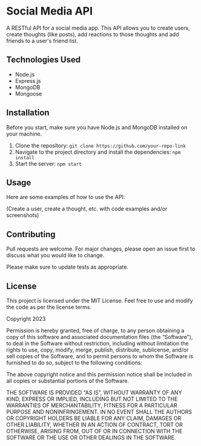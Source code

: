 # Social Media API

A RESTful API for a social media app. This API allows you to create users, create thoughts (like posts), add reactions to those thoughts and add friends to a user's friend list.

## Technologies Used
- Node.js
- Express.js
- MongoDB
- Mongoose

## Installation

Before you start, make sure you have Node.js and MongoDB installed on your machine.

1. Clone the repository: `git clone https://github.com/your-repo-link`
2. Navigate to the project directory and install the dependencies: `npm install`
3. Start the server: `npm start`

## Usage

Here are some examples of how to use the API:

(Create a user, create a thought, etc. with code examples and/or screenshots)

## Contributing

Pull requests are welcome. For major changes, please open an issue first to discuss what you would like to change.

Please make sure to update tests as appropriate.

## License

This project is licensed under the MIT License. Feel free to use and modify the code as per the license terms.

Copyright 2023

Permission is hereby granted, free of charge, to any person obtaining a copy of this software and associated documentation files (the “Software”), to deal in the Software without restriction, including without limitation the rights to use, copy, modify, merge, publish, distribute, sublicense, and/or sell copies of the Software, and to permit persons to whom the Software is furnished to do so, subject to the following conditions:

The above copyright notice and this permission notice shall be included in all copies or substantial portions of the Software.

THE SOFTWARE IS PROVIDED “AS IS”, WITHOUT WARRANTY OF ANY KIND, EXPRESS OR IMPLIED, INCLUDING BUT NOT LIMITED TO THE WARRANTIES OF MERCHANTABILITY, FITNESS FOR A PARTICULAR PURPOSE AND NONINFRINGEMENT. IN NO EVENT SHALL THE AUTHORS OR COPYRIGHT HOLDERS BE LIABLE FOR ANY CLAIM, DAMAGES OR OTHER LIABILITY, WHETHER IN AN ACTION OF CONTRACT, TORT OR OTHERWISE, ARISING FROM, OUT OF OR IN CONNECTION WITH THE SOFTWARE OR THE USE OR OTHER DEALINGS IN THE SOFTWARE.
